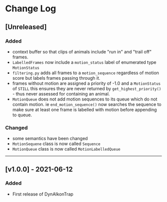# Change Log

## [Unreleased]

### Added 
- context buffer so that clips of animals include "run in" and "trail off" frames. 
- `LabelledFrames` now include a `motion_status` label of enumerated type `MotionStatus`
- `filtering.py` adds all frames to a `motion_sequence` regardless of motion score but labels frames passing through it. 
- frames without motion are assigned a priority of -1.0 and a `MotionStatus` of `STILL` this ensures they are never returned by `get_highest_priority()` - thus never assessed for containing an animal.
- `MotionQueue` does not add motion sequences to its queue which do not contain motion. ie `end_motion_sequence()` now searches the sequence to make sure at least one frame is labelled with motion before appending to queue.  


### Changed
- some semantics have been changed
- `MotionSequene` class is now called `Sequence`
- `MotionQueue` class is now called `MotionLabelledQueue` 
---

## [v1.0.0] - 2021-06-12
### Added
- First release of DynAIkonTrap
